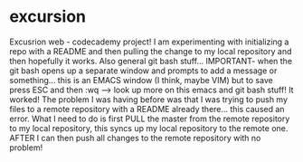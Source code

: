 # excursion
Excusrion web - codecademy project! I am experimenting with initializing a repo with a README and then pulling the change to my local repository and then hopefully it works. Also general git bash stuff...
IMPORTANT- when the git bash opens up a separate window and prompts to add a message or something... this is an EMACS window (I think, maybe VIM)
but to save press ESC and then :wq --> look up more on this emacs and git bash stuff!
It worked! The problem I was having before was that I was trying to push my files to a remote repository with a README already there... this caused
an error. What I need to do is first PULL the master from the remote repository to my local repository, this syncs up my local repository to the
remote one. AFTER I can then push all changes to the remote repository with no problem!
